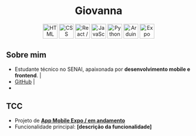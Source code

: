 <h1 align="center">Giovanna</h1>
<p align="center">
  <img src="https://cdn.jsdelivr.net/gh/devicons/devicon/icons/html5/html5-original.svg" width="40" title="HTML" />
  <img src="https://cdn.jsdelivr.net/gh/devicons/devicon/icons/css3/css3-original.svg" width="40" title="CSS" />
  <img src="https://cdn.jsdelivr.net/gh/devicons/devicon/icons/react/react-original.svg" width="40" title="React / Expo" />
  <img src="https://cdn.jsdelivr.net/gh/devicons/devicon/icons/javascript/javascript-original.svg" width="40" title="JavaScript" />
  <img src="https://cdn.jsdelivr.net/gh/devicons/devicon/icons/python/python-original.svg" width="40" title="Python" />
  <img src="https://cdn.jsdelivr.net/gh/devicons/devicon/icons/arduino/arduino-original.svg" width="40" title="Arduino" />
  <img src="https://cdn.jsdelivr.net/gh/devicons/devicon/icons/expo/expo-original.svg" width="40" title="Expo" />
</p>

## Sobre mim
* Estudante técnico no SENAI, apaixonada por **desenvolvimento mobile e frontend**.  |
* <a href="https://github.com/eughc">GitHub</a> | 
* 
##  TCC 
- Projeto de **[App Mobile Expo / em andamento](link)**  
- Funcionalidade principal: **[descrição da funcionalidade]**  





